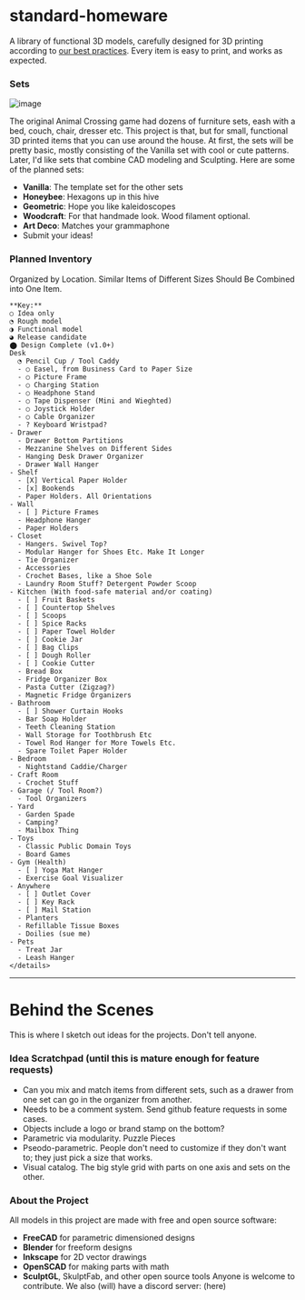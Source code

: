 # standard-homeware
A library of functional 3D models, carefully designed for 3D printing according to [our best practices](styleguide.md). Every item is easy to print, and works as expected.

### Sets
![image](https://github.com/nathangineer/standard-homeware/assets/26797863/1f46f934-0c8f-45b6-9945-6aa1b74b5051)

The original Animal Crossing game had dozens of furniture sets, eash with a bed, couch, chair, dresser etc. This project is that, but for small, functional 3D printed items that you can use around the house. At first, the sets will be pretty basic, mostly consisting of the Vanilla set with cool or cute patterns. Later, I'd like sets that combine CAD modeling and Sculpting. Here are some of the planned sets:
- **Vanilla**: The template set for the other sets
- **Honeybee**: Hexagons up in this hive
- **Geometric**: Hope you like kaleidoscopes
- **Woodcraft**: For that handmade look. Wood filament optional.
- **Art Deco**: Matches your grammaphone
- Submit your ideas!

### Planned Inventory
Organized by Location. Similar Items of Different Sizes Should Be Combined into One Item. 
```
**Key:**   
○ Idea only
◔ Rough model  
◑ Functional model  
◕ Release candidate  
⬤ Design Complete (v1.0+)   
Desk  
  ◔ Pencil Cup / Tool Caddy
  - ○ Easel, from Business Card to Paper Size
  - ○ Picture Frame
  - ○ Charging Station
  - ○ Headphone Stand
  - ○ Tape Dispenser (Mini and Wieghted)
  - ○ Joystick Holder
  - ○ Cable Organizer
  - ? Keyboard Wristpad?
- Drawer
  - Drawer Bottom Partitions
  - Mezzanine Shelves on Different Sides
  - Hanging Desk Drawer Organizer
  - Drawer Wall Hanger
- Shelf
  - [X] Vertical Paper Holder
  - [x] Bookends
  - Paper Holders. All Orientations
- Wall
  - [ ] Picture Frames
  - Headphone Hanger
  - Paper Holders
- Closet
  - Hangers. Swivel Top?
  - Modular Hanger for Shoes Etc. Make It Longer
  - Tie Organizer
  - Accessories
  - Crochet Bases, like a Shoe Sole
  - Laundry Room Stuff? Detergent Powder Scoop
- Kitchen (With food-safe material and/or coating)
  - [ ] Fruit Baskets
  - [ ] Countertop Shelves
  - [ ] Scoops
  - [ ] Spice Racks
  - [ ] Paper Towel Holder
  - [ ] Cookie Jar
  - [ ] Bag Clips
  - [ ] Dough Roller
  - [ ] Cookie Cutter
  - Bread Box
  - Fridge Organizer Box
  - Pasta Cutter (Zigzag?)
  - Magnetic Fridge Organizers
- Bathroom
  - [ ] Shower Curtain Hooks
  - Bar Soap Holder
  - Teeth Cleaning Station
  - Wall Storage for Toothbrush Etc
  - Towel Rod Hanger for More Towels Etc.
  - Spare Toilet Paper Holder
- Bedroom
  - Nightstand Caddie/Charger
- Craft Room
  - Crochet Stuff
- Garage (/ Tool Room?)
  - Tool Organizers
- Yard
  - Garden Spade
  - Camping?
  - Mailbox Thing
- Toys
  - Classic Public Domain Toys
  - Board Games
- Gym (Health)
  - [ ] Yoga Mat Hanger
  - Exercise Goal Visualizer
- Anywhere
  - [ ] Outlet Cover
  - [ ] Key Rack
  - [ ] Mail Station
  - Planters
  - Refillable Tissue Boxes
  - Doilies (sue me)
- Pets
  - Treat Jar
  - Leash Hanger
</details>
```


---

# Behind the Scenes
This is where I sketch out ideas for the projects. Don't tell anyone.

### Idea Scratchpad (until this is mature enough for feature requests)
- Can you mix and match items from different sets, such as a drawer from one set can go in the organizer from another.
- Needs to be a comment system. Send github feature requests in some cases.
- Objects include a logo or brand stamp on the bottom?
- Parametric via modularity. Puzzle Pieces
- Pseodo-parametric. People don't need to customize if they don't want to; they just pick a size that works.
- Visual catalog. The big style grid with parts on one axis and sets on the other.

### About the Project
All models in this project are made with free and open source software:
- **FreeCAD** for parametric dimensioned designs
- **Blender** for freeform designs
- **Inkscape** for 2D vector drawings
- **OpenSCAD** for making parts with math
- **SculptGL**, SkulptFab, and other open source tools
Anyone is welcome to contribute. We also (will) have a discord server: (here)
